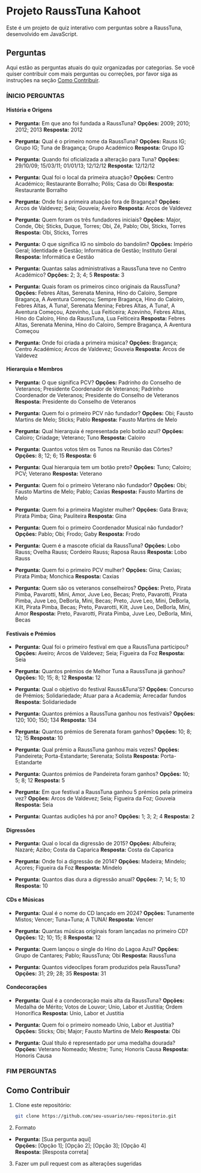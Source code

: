 # Projeto RaussTuna Kahoot

Este é um projeto de quiz interativo com perguntas sobre a RaussTuna, desenvolvido em JavaScript.

## Perguntas

Aqui estão as perguntas atuais do quiz organizadas por categorias. Se você quiser contribuir com mais perguntas ou correções, por favor siga as instruções na seção [Como Contribuir](#como-contribuir).

### ÍNICIO PERGUNTAS

#### História e Origens

- **Pergunta:** Em que ano foi fundada a RaussTuna?
  **Opções:** 2009; 2010; 2012; 2013
  **Resposta:** 2012

- **Pergunta:** Qual é o primeiro nome da RaussTuna?
  **Opções:** Rauss IG; Grupo IG; Tuna de Bragança; Grupo Académico
  **Resposta:** Grupo IG

- **Pergunta:** Quando foi oficializada a alteração para Tuna?
  **Opções:** 29/10/09; 15/03/11; 01/01/13; 12/12/12
  **Resposta:** 12/12/12

- **Pergunta:** Qual foi o local da primeira atuação?
  **Opções:** Centro Académico; Restaurante Borralho; Pólis; Casa do Obi
  **Resposta:** Restaurante Borralho

- **Pergunta:** Onde foi a primeira atuação fora de Bragança?
  **Opções:** Arcos de Valdevez; Seia; Gouveia; Aveiro
  **Resposta:** Arcos de Valdevez

- **Pergunta:** Quem foram os três fundadores iniciais?
  **Opções:** Major, Conde, Obi; Sticks, Duque, Torres; Obi, Zé, Pablo; Obi, Sticks, Torres
  **Resposta:** Obi, Sticks, Torres

- **Pergunta:** O que significa IG no símbolo do bandolim?
  **Opções:** Império Geral; Identidade e Gestão; Informática de Gestão; Instituto Geral
  **Resposta:** Informática e Gestão

- **Pergunta:** Quantas salas administrativas a RaussTuna teve no Centro Académico?
  **Opções:** 2; 3; 4; 5
  **Resposta:** 3

- **Pergunta:** Quais foram os primeiros cinco originais da RaussTuna?
  **Opções:** Febres Altas, Serenata Menina, Hino do Caloiro, Sempre Bragança, A Aventura Começou; Sempre Bragança, Hino do Caloiro, Febres Altas, A Tuna!, Serenata Menina; Febres Altas, A Tuna!, A Aventura Começou, Azevinho, Lua Feiticeira; Azevinho, Febres Altas, Hino do Caloiro, Hino da RaussTuna, Lua Feiticeira
  **Resposta:** Febres Altas, Serenata Menina, Hino do Caloiro, Sempre Bragança, A Aventura Começou

- **Pergunta:** Onde foi criada a primeira música?
  **Opções:** Bragança; Centro Académico; Arcos de Valdevez; Gouveia
  **Resposta:** Arcos de Valdevez

#### Hierarquia e Membros

- **Pergunta:** O que significa PCV?
  **Opções:** Padrinho do Conselho de Veteranos; Presidente Coordenador de Veteranos; Padrinho Coordenador de Veteranos; Presidente do Conselho de Veteranos
  **Resposta:** Presidente do Conselho de Veteranos

- **Pergunta:** Quem foi o primeiro PCV não fundador?
  **Opções:** Obi; Fausto Martins de Melo; Sticks; Pablo
  **Resposta:** Fausto Martins de Melo

- **Pergunta:** Qual hierarquia é representada pelo botão azul?
  **Opções:** Caloiro; Criadage; Veterano; Tuno
  **Resposta:** Caloiro

- **Pergunta:** Quantos votos têm os Tunos na Reunião das Côrtes?
  **Opções:** 8; 12; 6; 15
  **Resposta:** 6

- **Pergunta:** Qual hierarquia tem um botão preto?
  **Opções:** Tuno; Caloiro; PCV; Veterano
  **Resposta:** Veterano

- **Pergunta:** Quem foi o primeiro Veterano não fundador?
  **Opções:** Obi; Fausto Martins de Melo; Pablo; Caxias
  **Resposta:** Fausto Martins de Melo

- **Pergunta:** Quem foi a primeira Magíster mulher?
  **Opções:** Gata Brava; Pirata Pimba; Gina; Pauliteira
  **Resposta:** Gina

- **Pergunta:** Quem foi o primeiro Coordenador Musical não fundador?
  **Opções:** Pablo; Obi; Frodo; Gaby
  **Resposta:** Frodo

- **Pergunta:** Quem é a mascote oficial da RaussTuna?
  **Opções:** Lobo Rauss; Ovelha Rauss; Cordeiro Rauss; Raposa Rauss
  **Resposta:** Lobo Rauss

- **Pergunta:** Quem foi o primeiro PCV mulher?
  **Opções:** Gina; Caxias; Pirata Pimba; Monchica
  **Resposta:** Caxias

- **Pergunta:** Quem são os veteranos conselheiros?
  **Opções:** Preto, Pirata Pimba, Pavarotti, Mini, Amor, Juve Leo, Becas; Preto, Pavarotti, Pirata Pimba, Juve Leo, DeBorla, Mini, Becas; Preto, Juve Leo, Mini, DeBorla, Kilt, Pirata Pimba, Becas; Preto, Pavarotti, Kilt, Juve Leo, DeBorla, Mini, Amor
  **Resposta:** Preto, Pavarotti, Pirata Pimba, Juve Leo, DeBorla, Mini, Becas

#### Festivais e Prémios
- **Pergunta:** Qual foi o primeiro festival em que a RaussTuna participou?
  **Opções:** Aveiro; Arcos de Valdevez; Seia; Figueira da Foz
  **Resposta:** Seia

- **Pergunta:** Quantos prémios de Melhor Tuna a RaussTuna já ganhou?
  **Opções:** 10; 15; 8; 12
  **Resposta:** 12

- **Pergunta:** Qual o objetivo do festival Rauss&Tuna’S?
  **Opções:** Concurso de Prémios; Solidariedade; Atuar para a Academia; Arrecadar fundos
  **Resposta:** Solidariedade

- **Pergunta:** Quantos prémios a RaussTuna ganhou nos festivais?
  **Opções:** 120; 100; 150; 134
  **Resposta:** 134

- **Pergunta:** Quantos prémios de Serenata foram ganhos?
  **Opções:** 10; 8; 12; 15
  **Resposta:** 10

- **Pergunta:** Qual prémio a RaussTuna ganhou mais vezes?
  **Opções:** Pandeireta; Porta-Estandarte; Serenata; Solista
  **Resposta:** Porta-Estandarte

- **Pergunta:** Quantos prémios de Pandeireta foram ganhos?
  **Opções:** 10; 5; 8; 12
  **Resposta:** 5

- **Pergunta:** Em que festival a RaussTuna ganhou 5 prémios pela primeira vez?
  **Opções:** Arcos de Valdevez; Seia; Figueira da Foz; Gouveia
  **Resposta:** Seia

- **Pergunta:** Quantas audições há por ano?
  **Opções:** 1; 3; 2; 4
  **Resposta:** 2

#### Digressões
- **Pergunta:** Qual o local da digressão de 2015?
  **Opções:** Albufeira; Nazaré; Azibo; Costa da Caparica
  **Resposta:** Costa da Caparica

- **Pergunta:** Onde foi a digressão de 2014?
  **Opções:** Madeira; Mindelo; Açores; Figueira da Foz
  **Resposta:** Mindelo

- **Pergunta:** Quantos dias dura a digressão anual?
  **Opções:** 7; 14; 5; 10
  **Resposta:** 10

#### CDs e Músicas
- **Pergunta:** Qual é o nome do CD lançado em 2024?
  **Opções:** Tunamente Mistos; Vencer; Tuna+Tuna; A TUNA!
  **Resposta:** Vencer

- **Pergunta:** Quantas músicas originais foram lançadas no primeiro CD?
  **Opções:** 12; 10; 15; 8
  **Resposta:** 12

- **Pergunta:** Quem lançou o single do Hino do Lagoa Azul?
  **Opções:** Grupo de Cantares; Pablo; RaussTuna; Obi
  **Resposta:** RaussTuna

- **Pergunta:** Quantos videoclipes foram produzidos pela RaussTuna?
  **Opções:** 31; 29; 28; 35
  **Resposta:** 31

#### Condecorações
- **Pergunta:** Qual é a condecoração mais alta da RaussTuna?
  **Opções:** Medalha de Mérito; Votos de Louvor; Unio, Labor et Justitia; Ordem Honorífica
  **Resposta:** Unio, Labor et Justitia

- **Pergunta:** Quem foi o primeiro nomeado Unio, Labor et Justitia?
  **Opções:** Sticks; Obi; Major; Fausto Martins de Melo
  **Resposta:** Obi

- **Pergunta:** Qual título é representado por uma medalha dourada?
  **Opções:** Veterano Nomeado; Mestre; Tuno; Honoris Causa
  **Resposta:** Honoris Causa

### FIM PERGUNTAS

## Como Contribuir

1. Clone este repositório:  
   ```bash
   git clone https://github.com/seu-usuario/seu-repositorio.git

2. Formato
- **Pergunta:** [Sua pergunta aqui]  
  **Opções:** [Opção 1]; [Opção 2]; [Opção 3]; [Opção 4]  
  **Resposta:** [Resposta correta]

3. Fazer um pull request com as alterações sugeridas